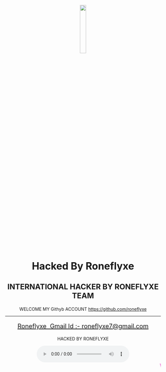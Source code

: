 <DOCTYPE html><html><head><title>Hacked By RONEFLYXE - INTERNATIONAL HACKER RONEFLYXE</title><meta charset="UTF-8"/><meta name="author" content="INDIA CYBER SECURITY FORCE "/><meta name="viewport" content="width=device-width, initial-scale=1.0"/><meta name="description" content="WELCOME MY GITHUB ACCOUNT https://github.com/roneflyxe"/><meta property="og:title" content="Hacked By  RONEFLYXE- INTERNATIONAL HACKER RONEFLYXE"/><meta name="keywords" content="RONEFLYXE- INTERNATIONAL HACKER RONEFLYXE,Haxor my id"/><meta property="og:image" content="https://cdn.prinsh.com/data-1/images/NathanPrinsley-anonymous-sad.jpg"/><meta property="og:type" content="website"/> <meta property="og:site_name" content="Haxor Uploader"/><link rel="shortcut icon" type="image/x-icon" href="https://cdn.prinsh.com/data-1/images/NathanPrinsley-anonymous-sad.jpg" /><link rel="stylesheet" type="text/css" href="https://cdn.prinsh.com/NathanPrinsley-textstyle/nprinsh-stext.css"/><style>body{background: url("https://cdn.prinsh.com/data-1/images/NathanPrinsley-star.gif") no-repeat center center fixed;background-size:100% 100%;font-family:Helvetica;margin-top:35px;}h1,h2{margin-top:.3em;margin-bottom:.3em;}h1.nprinsleyy{color:#dbd9d9;}h2{color:#dbd9d9;}p.message_prinsley{color:#00eb00;margin-top:.25em;margin-bottom:.25em;font-size:20px;font-weight:unset;}.hubungi_prinsh{color:#00eb00;text-decoration:none;}.hubungi_prinsh:hover{color:red}.othermes_nprinsh{color:#eddd00;font-size:60px;}marquee.foonathanPrinsley{display:;position: fixed; width: 100%; bottom: 0px; font-family: Tahoma; height: 20px; color: white; left: 0px; border-top: 2px solid darkred; padding: 5px; background-color: #000}</style></head><body><center/><img src="https://cdn.prinsh.com/data-1/images/NathanPrinsley-anonymous-sad.jpg" style="width: 20%"><h1 class="nprinsleyy nprinsley-text-rainbowan" style="font-size:32px;">Hacked By Roneflyxe</h1><h2 style="font-size:24px;" class="nprinsley-text-glitchan">INTERNATIONAL HACKER BY RONEFLYXE TEAM</h2><p class="message_prinsley nathan-prinsley_none">WELCOME MY Githyb ACCOUNT https://github.com/roneflyxe</p><hr/><p style="font-size:20px;" class="nprinsley-text-glitchan"><a class="hubungi_prinsh" href="mailto:I.C.S.F TEAM Gmail Ide :- roneflyxe7@gmail.com">Roneflyxe  Gmail Id :- roneflyxe7@gmail.com</a></p><p class="othermes_nprinsh nprinsley-text nprinsley-rainbow">HACKED BY RONEFLYXE </p><audio src="https://cdn.prinsh.com/data-1/mp3/mood_nighttiks.mp3" controls autoplay="1" loop="1"></audio><marquee class="foonathanPrinsley"><b style="color: #ed74d4;font-size:16px;" class="nprinsley-text-redan">WEBSITE HACKED BY 🇧🇩 BANGLADESH 🇧🇩 CYBER SECURITY FORCE TEAM RONEFLYXE RESPECT MY COUNTRY BANGLADESH </b></marquee></center><script src="https://cdn.prinsh.com/NathanPrinsley-effect/salju-terbang.js" type="text/javascript"></script></body></html>
